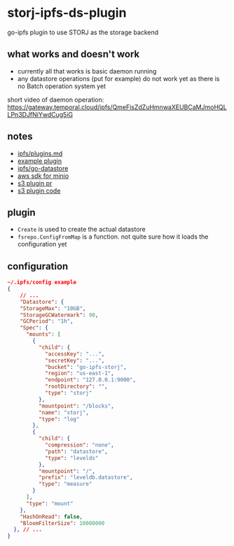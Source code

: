 # storj-ipfs-ds-plugin

go-ipfs plugin to use STORJ as the storage backend

## what works and doesn't work

* currently all that works is basic daemon running
* any datastore operations (put for example) do not work yet as there is no Batch operation system yet

short video of daemon operation:
https://gateway.temporal.cloud/ipfs/QmeFisZdZuHmnwaXEUBCaMJmoHQLLPn3DJfNiYwdCug5iG

## notes

* [ipfs/plugins.md](https://github.com/ipfs/go-ipfs/blob/master/docs/plugins.md)
* [example plugin](https://github.com/ipfs/go-ipfs-example-plugin/)
* [ipfs/go-datastore](https://github.com/ipfs/go-datastore)
* [aws sdk for minio](https://docs.minio.io/docs/how-to-use-aws-sdk-for-go-with-minio-server.html)
* [s3 plugin pr](https://github.com/ipfs/go-ipfs/pull/5561)
* [s3 plugin code](https://github.com/ipfs/go-ipfs/blob/1526a4a7b2be3eb7c8dfba15dd64a8c8ebf021d6/plugin/plugins/s3ds/s3ds.go)

## plugin

* `Create` is used to create the actual datastore
* `fsrepo.ConfigFromMap` is a function. not quite sure how it loads the configuration yet

## configuration

```json
~/.ipfs/config example
{
    // ...
    "Datastore": {
    "StorageMax": "10GB",
    "StorageGCWatermark": 90,
    "GCPeriod": "1h",
    "Spec": {
      "mounts": [
        {
          "child": {
            "accessKey": "...",
            "secretKey": "...",
            "bucket": "go-ipfs-storj",
            "region": "us-east-1",
            "endpoint": "127.0.0.1:9000",
            "rootDirectory": "",
            "type": "storj"
          },
          "mountpoint": "/blocks",
          "name": "storj",
          "type": "log"
        },
        {
          "child": {
            "compression": "none",
            "path": "datastore",
            "type": "levelds"
          },
          "mountpoint": "/",
          "prefix": "leveldb.datastore",
          "type": "measure"
        }
      ],
      "type": "mount"
    },
    "HashOnRead": false,
    "BloomFilterSize": 10000000
  }, // ...
}
```
